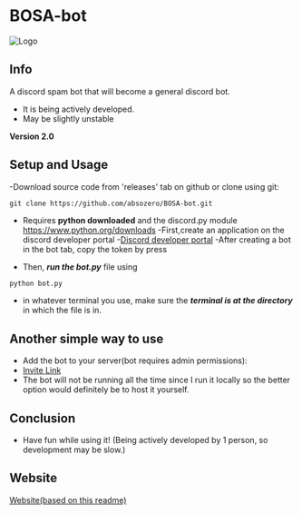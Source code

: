 # BOSA-bot

![Logo](https://cdn.discordapp.com/avatars/844755365191352358/11b56ff0fad39a462190f638c24bb82a.png)

## Info
A discord spam bot that will become a general discord bot.
- It is being actively developed.
- May be slightly unstable


**Version 2.0**


## Setup and Usage
-Download source code from 'releases' tab on github or clone using git:
```
git clone https://github.com/absozero/BOSA-bot.git
```
- Requires **python downloaded** and the discord.py module
  <https://www.python.org/downloads>
-First,create an application on the discord developer portal 
  -[Discord developer portal](https://discord.com/developers/applications)
  -After creating a bot in the bot tab, copy the token by press

- Then, ***run the bot.py*** file using 
```py
python bot.py
```
-  in whatever terminal you use, make sure the ***terminal is at the directory*** in which the file is in.

## Another simple way to use
- Add the bot to your server(bot requires admin permissions):
- [Invite Link](https://discord.com/api/oauth2/authorize?client_id=844755365191352358&permissions=8&scope=bot)
- The bot will not be running all the time since I run it locally so the better option would definitely be to host it yourself.

## Conclusion 

- Have fun while using it! (Being actively developed by 1 person, so development may be slow.)

## Website

[Website(based on this readme)](https://absozero.github.io/BOSA-bot/)
